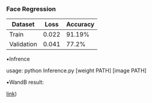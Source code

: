  
 ### Face Regression

| Dataset       | Loss        | Accuracy |
| -------       | ---         | ---      |
| Train         |     0.022   | 91.19%   | 
| Validation    |    0.041    | 77.2%    |

▪️Infrence

usage: python Inference.py [weight PATH] [image PATH]

▪️WandB result:

[link](https://wandb.ai/gharabadiyan/Face-Detection?workspace=user-gharabadiyan))
